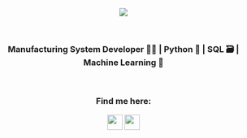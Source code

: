 
<p align="center"><img align="center" src="https://img.shields.io/badge/Mahira-Hamzah-blue"></p><br>
<h3 align="center">Manufacturing System Developer 👩‍🏭 | Python 🐍 | SQL 🗃️ | Machine Learning 🎰 </h3>
<br>
<h3 style="text-align:center;">Find me here:</h1>
<p align="center">
  <a target="_blank" href="http://www.twitter.com/MahiraHmzh"><img src="https://edent.github.io/SuperTinyIcons/images/svg/twitter.svg" align="center" height="30" width="30" ></a>
  <a target="_blank" href="https://www.linkedin.com/in/mahirahamzah/"><img src="https://edent.github.io/SuperTinyIcons/images/svg/linkedin.svg" align="center" height="30" width="30" ></a>
  </p>

